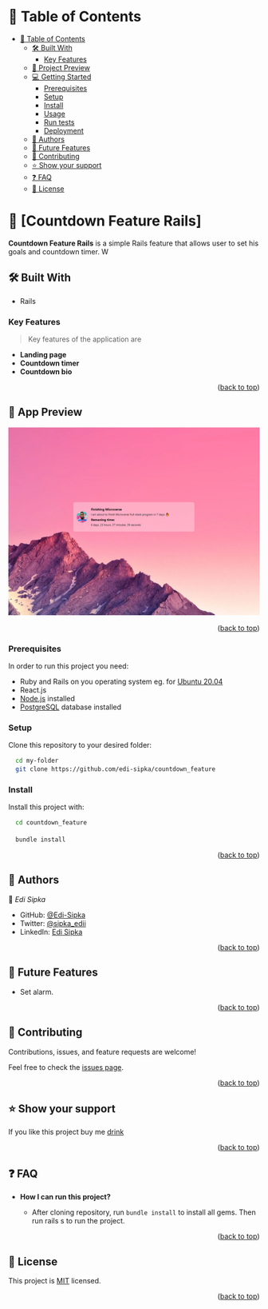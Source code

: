 <a name="readme-top"></a>

<div align="center">

  <br/>

</div>


# 📗 Table of Contents

- [📗 Table of Contents](#table-of-contents)
  - [🛠 Built With ](#built-with)
    - [Key Features ](#key-features)
  - [🚀 Project Preview ](#preview)
  - [💻 Getting Started ](#getting-started)
    - [Prerequisites](#prerequisites)
    - [Setup](#setup)
    - [Install](#install)
    - [Usage](#usage)
    - [Run tests](#run-tests)
    - [Deployment](#deployment)
  - [👥 Authors ](#authors)
  - [🔭 Future Features ](#future-features)
  - [🤝 Contributing ](#contributing)
  - [⭐️ Show your support ](#️show-your-support)
  - [❓ FAQ ](#faq)
  - [📝 License ](#license)


# 📖 [Countdown Feature Rails] <a name="about-project"></a>

**Countdown Feature Rails** is a simple Rails feature that allows user to set his goals and countdown timer. W

## 🛠 Built With <a name="built-with">
- Rails


### Key Features <a name="key-features"></a>

> Key features of the application are

- **Landing page**
- **Countdown timer**
- **Countdown bio**


<p align="right">(<a href="#readme-top">back to top</a>)</p>



## 🚀 App Preview <a name="preview"></a>

![Preview 1](./preview1.png)


<p align="right">(<a href="#readme-top">back to top</a>)</p>


### Prerequisites

In order to run this project you need:

- Ruby and Rails on you operating system eg. for  [Ubuntu 20.04](https://www.digitalocean.com/community/tutorials/how-to-install-ruby-on-rails-with-rbenv-on-ubuntu-20-04)
- React.js
- [Node.js](https://nodejs.dev/en/) installed
- [PostgreSQL](https://www.postgresql.org/) database installed

### Setup

Clone this repository to your desired folder:

```sh
  cd my-folder
  git clone https://github.com/edi-sipka/countdown_feature
```

### Install

Install this project with:

```sh
  cd countdown_feature

  bundle install
```
<p align="right">(<a href="#readme-top">back to top</a>)</p>


## 👥 Authors <a name="authors"></a>

👤 _Edi Sipka_

- GitHub: [@Edi-Sipka](https://github.com/edi-sipka)
- Twitter: [@sipka_edii](https://twitter.com/sipka_edii)
- LinkedIn: [Edi Sipka](https://www.linkedin.com/in/edi-%C5%A1ipka-5b681b202/)



<p align="right">(<a href="#readme-top">back to top</a>)</p>


## 🔭 Future Features <a name="future-features"></a>

- Set alarm.

<p align="right">(<a href="#readme-top">back to top</a>)</p>


## 🤝 Contributing <a name="contributing"></a>

Contributions, issues, and feature requests are welcome!

Feel free to check the [issues page](https://github.com/edi-sipka/countdown_feature/issues).

<p align="right">(<a href="#readme-top">back to top</a>)</p>



## ⭐️ Show your support <a name="support"></a>

If you like this project buy me [drink](.../.../)

<p align="right">(<a href="#readme-top">back to top</a>)</p>


## ❓ FAQ <a name="faq"></a>

- **How I can run this project?**

  - After cloning repository, run `bundle install` to install all gems. Then run rails s to run the project. 


<p align="right">(<a href="#readme-top">back to top</a>)</p>

<!-- LICENSE -->

## 📝 License <a name="license"></a>

This project is [MIT](./LICENSE) licensed.


<p align="right">(<a href="#readme-top">back to top</a>)</p>